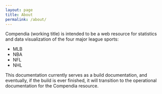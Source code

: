 ```yaml
---
layout: page
title: About
permalink: /about/
---
```


Compendia (working title) is intended to be a web resource for statistics and data visualization
of the four major league sports:

* MLB
* NBA
* NFL
* NHL

This documentation currently serves as a build documentation, and eventually, if the build is
ever finished, it will transition to the operational documentation for the Compendia resource.

